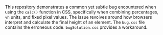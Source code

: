 This repository demonstrates a common yet subtle bug encountered when using the `calc()` function in CSS, specifically when combining percentages, `vh` units, and fixed pixel values.  The issue revolves around how browsers interpret and calculate the final height of an element.  The `bug.css` file contains the erroneous code. `bugSolution.css` provides a workaround.